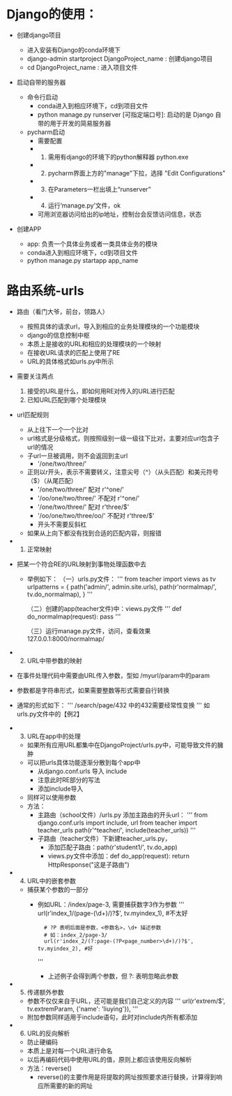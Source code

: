 # Django的使用：
- 创建django项目
    - 进入安装有Django的conda环境下
    - django-admin startproject DjangoProject_name : 创建django项目
    -  cd DjangoProject_name : 进入项目文件
    
- 启动自带的服务器
    -  命令行启动
        - conda进入到相应环境下，cd到项目文件
        - python manage.py runserver [可指定端口号]: 启动的是 Django 自带的用于开发的简易服务器
    - pycharm启动
        - 需要配置
        - 1. 需用有django的环境下的python解释器 python.exe
        - 2. pycharm界面上方的"manage"下拉，选择 "Edit Configurations"
        - 3. 在Parameters一栏出填上“runserver”
        - 4. 运行‘manage.py’文件，ok
        - 可用浏览器访问给出的ip地址，控制台会反馈访问信息，状态

- 创建APP
    - app: 负责一个具体业务或者一类具体业务的模块
    - conda进入到相应环境下，cd到项目文件
    - python manage.py startapp app_name
    
# 路由系统-urls
- 路由（看门大爷，前台，领路人）
    - 按照具体的请求url，导入到相应的业务处理模块的一个功能模块
    - django的信息控制中枢
    - 本质上是接收的URL和相应的处理模块的一个映射
    - 在接收URL请求的匹配上使用了RE
    - URL的具体格式如urls.py中所示
    
- 需要关注两点
    1. 接受的URL是什么，即如何用RE对传入的URL进行匹配
    2. 已知URL匹配到哪个处理模块

- url匹配规则
    - 从上往下一个一个比对
    - url格式是分级格式，则按照级别一级一级往下比对，主要对应url包含子url的情况
    - 子url一旦被调用，则不会返回到主url
        - '/one/two/three/'
    - 正则以r开头，表示不需要转义，注意尖号（^）（从头匹配）和美元符号（$）（从尾匹配）
        - '/one/two/three/' 配对 r'^one/'
        - '/oo/one/two/three/' 不配对 r'^one/'
        - '/one/two/three/' 配对 r'three/$'
        - '/oo/one/two/three/oo/' 不配对 r'three/$'
        - 开头不需要反斜杠
    - 如果从上向下都没有找到合适的匹配内容，则报错
    
- 1. 正常映射
- 把某一个符合RE的URL映射到事物处理函数中去
    - 举例如下：
        （一）urls.py文件：
        '''
        from teacher import views as tv
        urlpatterns = {
            path('admin/', admin.site.urls),
            path(r'normalmap/', tv.do_normalmap),
        }
        '''
        
        （二）创建的app(teacher文件)中：views.py文件
        '''
        def do_normalmap(request):
            pass
        '''
        
        （三）运行manage.py文件，访问，查看效果
        127.0.0.1:8000/normalmap/

- 2. URL中带参数的映射    
- 在事件处理代码中需要由URL传入参数，型如 /myurl/param中的param
- 参数都是字符串形式，如果需要整数等形式需要自行转换
- 通常的形式如下：
    '''
        /search/page/432 中的432需要经常性变换
    '''
    如urls.py文件中的【例2】

- 3. URL在app中的处理
    - 如果所有应用URL都集中在DjangoProject/urls.py中，可能导致文件的臃肿
    - 可以把urls具体功能逐渐分散到每个app中
        - 从django.conf.urls 导入 include
        - 注意此时RE部分的写法
        - 添加include导入
    - 同样可以使用参数
    - 方法：
        - 主路由（school文件）/urls.py 添加主路由的开头url：
            '''
                from django.conf.urls import  include, url
                from teacher import teacher_urls
                path(r'^teacher/', include(teacher_urls))
            '''
        - 子路由（teacher文件）下新建teacher_urls.py，
            - 添加匹配子路由：path(r'student1/', tv.do_app)
            - views.py文件中添加：def do_app(request): return HttpResponse("这是子路由")
            
- 4. URL中的嵌套参数
    - 捕获某个参数的一部分
        - 例如URL：/index/page-3, 需要捕获数字3作为参数
            '''
                url(r'index_1/(page-(\d+)/)?$', tv.myindex_1), #不太好
                
                # ?P 表明后面是参数，<参数名>，\d+ 描述参数
                # 如：index_2/page-3/
                url(r'index_2/(?:page-(?P<page_number>\d+)/)?$', tv.myindex_2), #好
            '''
            - 上述例子会得到两个参数，但 ?: 表明忽略此参数

- 5. 传递额外参数
    - 参数不仅仅来自于URL，还可能是我们自己定义的内容
        '''
        url(r'extrem/$', tv.extremParam, {'name': 'liuying'}),
        '''
    - 附加参数同样适用于include语句，此时对include内所有都添加
    
- 6. URL的反向解析
    - 防止硬编码
    - 本质上是对每一个URL进行命名
    - 以后再编码代码中使用URL的值，原则上都应该使用反向解析
    - 方法：reverse()
        - reverse()的主要作用是将提取的网址按照要求进行替换，计算得到响应所需要的新的网址
        
